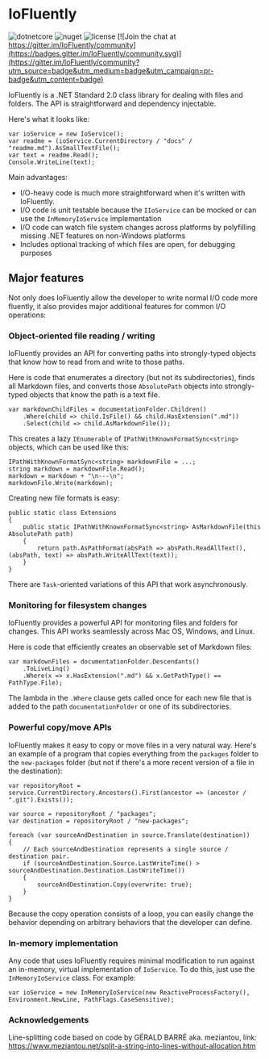 # IoFluently

![dotnetcore](https://img.shields.io/github/workflow/status/nloum/IoFluently/dotnetcore) ![nuget](https://img.shields.io/nuget/v/IoFluently) ![license](https://img.shields.io/github/license/nloum/IoFluently) [![Join the chat at https://gitter.im/IoFluently/community](https://badges.gitter.im/IoFluently/community.svg)](https://gitter.im/IoFluently/community?utm_source=badge&utm_medium=badge&utm_campaign=pr-badge&utm_content=badge)

IoFluently is a .NET Standard 2.0 class library for dealing with files and folders. The API is straightforward and dependency injectable.

Here's what it looks like:

```
var ioService = new IoService();
var readme = (ioService.CurrentDirectory / "docs" / "readme.md").AsSmallTextFile();
var text = readme.Read();
Console.WriteLine(text);
```

Main advantages:

- I/O-heavy code is much more straightforward when it's written with IoFluently.
- I/O code is unit testable because the `IIoService` can be mocked or can use the `InMemoryIoService` implementation
- I/O code can watch file system changes across platforms by polyfilling missing .NET features on non-Windows platforms
- Includes optional tracking of which files are open, for debugging purposes

## Major features

Not only does IoFluently allow the developer to write normal I/O code more fluently, it also provides major additional features for common I/O operations:

### Object-oriented file reading / writing

IoFluently provides an API for converting paths into strongly-typed objects that know how to read from and write to those paths.

Here is code that enumerates a directory (but not its subdirectories), finds all Markdown files, and converts those `AbsolutePath` objects into strongly-typed objects that know the path is a text file.

```
var markdownChildFiles = documentationFolder.Children()
    .Where(child => child.IsFile() && child.HasExtension(".md"))
    .Select(child => child.AsMarkdownFile());
```

This creates a lazy `IEnumerable` of `IPathWithKnownFormatSync<string>` objects, which can be used like this:

```
IPathWithKnownFormatSync<string> markdownFile = ...;
string markdown = markdownFile.Read();
markdown = markdown + "\n---\n";
markdownFile.Write(markdown);
```

Creating new file formats is easy:

```
public static class Extensions
{
    public static IPathWithKnownFormatSync<string> AsMarkdownFile(this AbsolutePath path)
    {
        return path.AsPathFormat(absPath => absPath.ReadAllText(), (absPath, text) => absPath.WriteAllText(text));
    }
}
```

There are `Task`-oriented variations of this API that work asynchronously.

### Monitoring for filesystem changes

IoFluently provides a powerful API for monitoring files and folders for changes. This API works seamlessly across Mac OS, Windows, and Linux.

Here is code that efficiently creates an observable set of Markdown files:

```
var markdownFiles = documentationFolder.Descendants()
    .ToLiveLinq()
    .Where(x => x.HasExtension(".md") && x.GetPathType() == PathType.File);
```

The lambda in the `.Where` clause gets called once for each new file that is added to the path `documentationFolder` or one of its subdirectories.

### Powerful copy/move APIs

IoFluently makes it easy to copy or move files in a very natural way. Here's an example of a program that copies everything from the `packages` folder to the `new-packages` folder (but not if there's a more recent version of a file in the destination):

```
var repositoryRoot = service.CurrentDirectory.Ancestors().First(ancestor => (ancestor / ".git").Exists());

var source = repositoryRoot / "packages";
var destination = repositoryRoot / "new-packages";

foreach (var sourceAndDestination in source.Translate(destination))
{
    // Each sourceAndDestination represents a single source / destination pair.
    if (sourceAndDestination.Source.LastWriteTime() > sourceAndDestination.Destination.LastWriteTime())
    {
        sourceAndDestination.Copy(overwrite: true);
    }
}
```

Because the copy operation consists of a loop, you can easily change the behavior depending on arbitrary behaviors that the developer can define.

### In-memory implementation

Any code that uses IoFluently requires minimal modification to run against an in-memory, virtual implementation of `IoService`. To do this, just use the `InMemoryIoService` class. For example:

```
var ioService = new InMemoryIoService(new ReactiveProcessFactory(), Environment.NewLine, PathFlags.CaseSensitive);
```

### Acknowledgements

Line-splitting code based on code by GÉRALD BARRÉ aka. meziantou, link: https://www.meziantou.net/split-a-string-into-lines-without-allocation.htm
